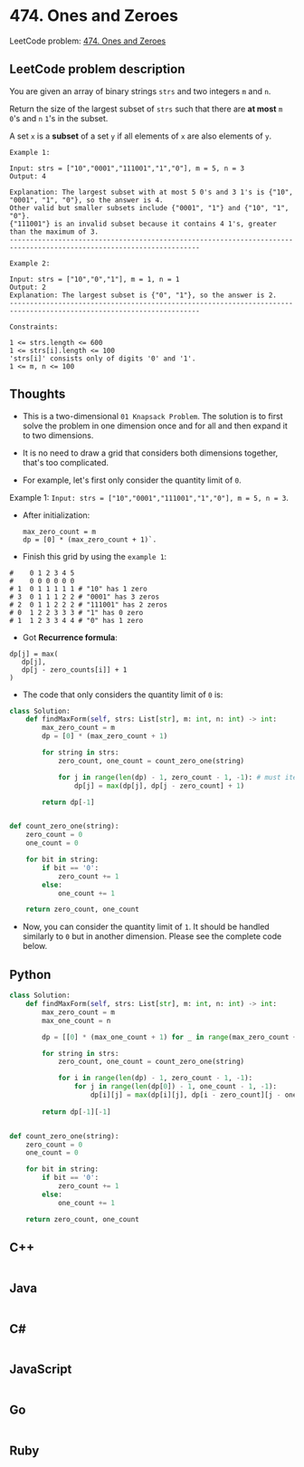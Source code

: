 # 474. Ones and Zeroes
LeetCode problem: [474. Ones and Zeroes](https://leetcode.com/problems/ones-and-zeroes/)

## LeetCode problem description
You are given an array of binary strings `strs` and two integers `m` and `n`.

Return the size of the largest subset of `strs` such that there are **at most** `m` `0`'s and `n` `1`'s in the subset.

A set `x` is a **subset** of a set `y` if all elements of `x` are also elements of `y`.

```
Example 1:

Input: strs = ["10","0001","111001","1","0"], m = 5, n = 3
Output: 4

Explanation: The largest subset with at most 5 0's and 3 1's is {"10", "0001", "1", "0"}, so the answer is 4.
Other valid but smaller subsets include {"0001", "1"} and {"10", "1", "0"}.
{"111001"} is an invalid subset because it contains 4 1's, greater than the maximum of 3.
---------------------------------------------------------------------------------------------------------------------

Example 2:

Input: strs = ["10","0","1"], m = 1, n = 1
Output: 2
Explanation: The largest subset is {"0", "1"}, so the answer is 2.
---------------------------------------------------------------------------------------------------------------------

Constraints:

1 <= strs.length <= 600
1 <= strs[i].length <= 100
'strs[i]' consists only of digits '0' and '1'.
1 <= m, n <= 100
```

## Thoughts
* This is a two-dimensional `01 Knapsack Problem`. The solution is to first solve the problem in one dimension once and for all and then expand it to two dimensions.

* It is no need to draw a grid that considers both dimensions together, that's too complicated.

* For example, let's first only consider the quantity limit of `0`.

Example 1: `Input: strs = ["10","0001","111001","1","0"], m = 5, n = 3`.

* After initialization: 
    ````
    max_zero_count = m
    dp = [0] * (max_zero_count + 1)`.
    ````
* Finish this grid by using the `example 1`:
```
#    0 1 2 3 4 5
#    0 0 0 0 0 0
# 1  0 1 1 1 1 1 # "10" has 1 zero
# 3  0 1 1 1 2 2 # "0001" has 3 zeros
# 2  0 1 1 2 2 2 # "111001" has 2 zeros
# 0  1 2 2 3 3 3 # "1" has 0 zero
# 1  1 2 3 3 4 4 # "0" has 1 zero
```

* Got **Recurrence formula**:
```
dp[j] = max(
   dp[j],
   dp[j - zero_counts[i]] + 1
)
```

* The code that only considers the quantity limit of `0` is:
```python
class Solution:
    def findMaxForm(self, strs: List[str], m: int, n: int) -> int:
        max_zero_count = m
        dp = [0] * (max_zero_count + 1)

        for string in strs:
            zero_count, one_count = count_zero_one(string)

            for j in range(len(dp) - 1, zero_count - 1, -1): # must iterate in reverse order!
                dp[j] = max(dp[j], dp[j - zero_count] + 1)

        return dp[-1]


def count_zero_one(string):
    zero_count = 0
    one_count = 0

    for bit in string:
        if bit == '0':
            zero_count += 1
        else:
            one_count += 1

    return zero_count, one_count
```

* Now, you can consider the quantity limit of `1`. It should be handled similarly to `0` but in another dimension. Please see the complete code below.

## Python
```python
class Solution:
    def findMaxForm(self, strs: List[str], m: int, n: int) -> int:
        max_zero_count = m
        max_one_count = n

        dp = [[0] * (max_one_count + 1) for _ in range(max_zero_count + 1)]

        for string in strs:
            zero_count, one_count = count_zero_one(string)

            for i in range(len(dp) - 1, zero_count - 1, -1):
                for j in range(len(dp[0]) - 1, one_count - 1, -1):
                    dp[i][j] = max(dp[i][j], dp[i - zero_count][j - one_count] + 1)
        
        return dp[-1][-1]


def count_zero_one(string):
    zero_count = 0
    one_count = 0

    for bit in string:
        if bit == '0':
            zero_count += 1
        else:
            one_count += 1

    return zero_count, one_count
```

## C++
```

```

## Java
```java

```

## C#
```c#

```

## JavaScript
```javascript

```

## Go
```go

```

## Ruby
```ruby

```
